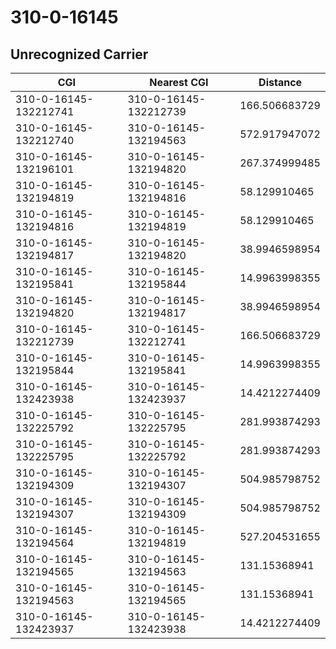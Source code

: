 # 310-0-16145
## Unrecognized Carrier


| CGI | Nearest CGI | Distance |
|-----|-------------|----------|
| 310-0-16145-132212741 | 310-0-16145-132212739 | 166.506683729 |
| 310-0-16145-132212740 | 310-0-16145-132194563 | 572.917947072 |
| 310-0-16145-132196101 | 310-0-16145-132194820 | 267.374999485 |
| 310-0-16145-132194819 | 310-0-16145-132194816 | 58.129910465 |
| 310-0-16145-132194816 | 310-0-16145-132194819 | 58.129910465 |
| 310-0-16145-132194817 | 310-0-16145-132194820 | 38.9946598954 |
| 310-0-16145-132195841 | 310-0-16145-132195844 | 14.9963998355 |
| 310-0-16145-132194820 | 310-0-16145-132194817 | 38.9946598954 |
| 310-0-16145-132212739 | 310-0-16145-132212741 | 166.506683729 |
| 310-0-16145-132195844 | 310-0-16145-132195841 | 14.9963998355 |
| 310-0-16145-132423938 | 310-0-16145-132423937 | 14.4212274409 |
| 310-0-16145-132225792 | 310-0-16145-132225795 | 281.993874293 |
| 310-0-16145-132225795 | 310-0-16145-132225792 | 281.993874293 |
| 310-0-16145-132194309 | 310-0-16145-132194307 | 504.985798752 |
| 310-0-16145-132194307 | 310-0-16145-132194309 | 504.985798752 |
| 310-0-16145-132194564 | 310-0-16145-132194819 | 527.204531655 |
| 310-0-16145-132194565 | 310-0-16145-132194563 | 131.15368941 |
| 310-0-16145-132194563 | 310-0-16145-132194565 | 131.15368941 |
| 310-0-16145-132423937 | 310-0-16145-132423938 | 14.4212274409 |
